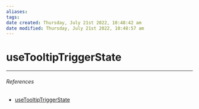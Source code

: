 ```yaml
---
aliases: 
tags: 
date created: Thursday, July 21st 2022, 10:48:42 am
date modified: Thursday, July 21st 2022, 10:48:57 am
---
```


# useTooltipTriggerState

---

###### References

- [useTooltipTriggerState](https://react-spectrum.adobe.com/react-stately/useTooltipTriggerState.html)

